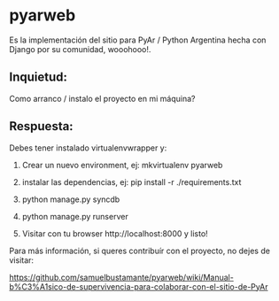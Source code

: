 pyarweb
=======
Es la implementación del sitio para PyAr / Python Argentina hecha con Django
por su comunidad, wooohooo!.

Inquietud:
----------
Como arranco / instalo el proyecto en mi máquina?

Respuesta: 
----------
Debes tener instalado virtualenvwrapper y:

1. Crear un nuevo environment, ej: mkvirtualenv pyarweb

2. instalar las dependencias, ej: pip install -r ./requirements.txt

3. python manage.py syncdb

4. python manage.py runserver

5. Visitar con tu browser http://localhost:8000  y listo!

Para más información, si queres contribuír con el proyecto, no dejes de visitar:

https://github.com/samuelbustamante/pyarweb/wiki/Manual-b%C3%A1sico-de-supervivencia-para-colaborar-con-el-sitio-de-PyAr
